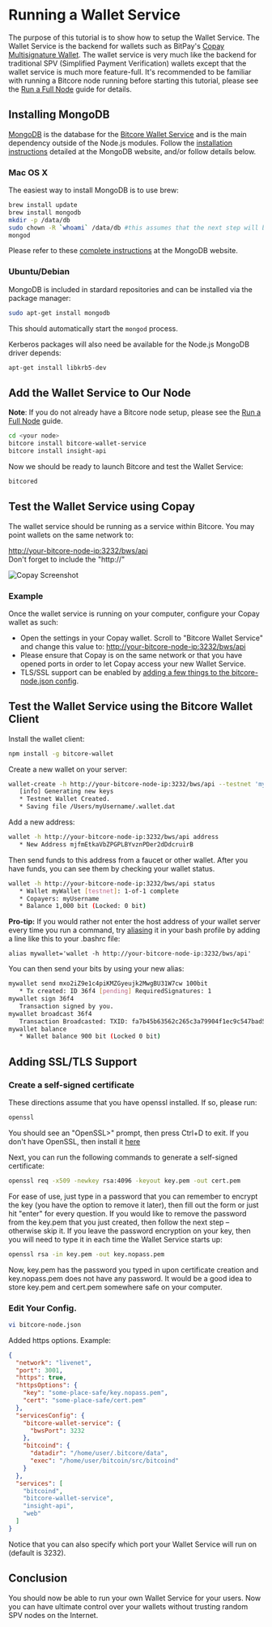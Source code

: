 # Running a Wallet Service
The purpose of this tutorial is to show how to setup the Wallet Service. The Wallet Service is the backend for wallets such as BitPay's [Copay Multisignature Wallet](https://copay.io). The wallet service is very much like the backend for traditional SPV (Simplified Payment Verification) wallets except that the wallet service is much more feature-full. It's recommended to be familiar with running a Bitcore node running before starting this tutorial, please see the [Run a Full Node](http://localhost:3000/guides/full-node) guide for details.

## Installing MongoDB

[MongoDB](https://www.mongodb.com/) is the database for the [Bitcore Wallet Service](https://github.com/bitpay/bitcore-wallet-service) and is the main dependency outside of the Node.js modules. Follow the [installation instructions](https://docs.mongodb.com/manual/installation/) detailed at the MongoDB website, and/or follow details below.

### Mac OS X

The easiest way to install MongoDB is to use brew:

```bash
brew install update
brew install mongodb
mkdir -p /data/db
sudo chown -R `whoami` /data/db #this assumes that the next step will be run by the current user
mongod
```
Please refer to these [complete instructions](http://docs.mongodb.org/manual/tutorial/install-mongodb-on-os-x/) at the MongoDB website.

### Ubuntu/Debian

MongoDB is included in stardard repositories and can be installed via the package manager:

```bash
sudo apt-get install mongodb
```
This should automatically start the `mongod` process.

Kerberos packages will also need be available for the Node.js MongoDB driver depends:

```bash
apt-get install libkrb5-dev
```

## Add the Wallet Service to Our Node

**Note**: If you do not already have a Bitcore node setup, please see the [Run a Full Node](/guides/full-node) guide.

```bash
cd <your node>
bitcore install bitcore-wallet-service
bitcore install insight-api
```

Now we should be ready to launch Bitcore and test the Wallet Service:

```bash
bitcored
```

## Test the Wallet Service using Copay
The wallet service should be running as a service within Bitcore. You may point wallets on the same network to:

[http://your-bitcore-node-ip:3232/bws/api](http://your-bitcore-node-ip:3232/bws/api)<br>Don't forget to include the "http://"

![Copay Screenshot](https://i.imgur.com/2hsGXrx.png)

### Example
Once the wallet service is running on your computer, configure your Copay wallet as such:
- Open the settings in your Copay wallet. Scroll to "Bitcore Wallet Service" and change this value to: [http://your-bitcore-node-ip:3232/bws/api](http://your-bitcore-node-ip:3232/bws/api)
- Please ensure that Copay is on the same network or that you have opened ports in order to let Copay access your new Wallet Service.
- TLS/SSL support can be enabled by [adding a few things to the bitcore-node.json config](#adding-ssltls-support).

## Test the Wallet Service using the Bitcore Wallet Client
Install the wallet client:

```bash
npm install -g bitcore-wallet
```

Create a new wallet on your server:

```bash
wallet-create -h http://your-bitcore-node-ip:3232/bws/api --testnet 'myWallet' 1-1
   [info] Generating new keys
   * Testnet Wallet Created.
   * Saving file /Users/myUsername/.wallet.dat
```

Add a new address:

```bash
wallet -h http://your-bitcore-node-ip:3232/bws/api address
   * New Address mjfmEtkaVbZPGPLBYvznPDer2dDdcruirB
```

Then send funds to this address from a faucet or other wallet. After you have funds, you can see them by checking your wallet status.

```bash
wallet -h http://your-bitcore-node-ip:3232/bws/api status
   * Wallet myWallet [testnet]: 1-of-1 complete
   * Copayers: myUsername
   * Balance 1,000 bit (Locked: 0 bit)
```

**Pro-tip:** If you would rather not enter the host address of your wallet server every time you run a command, try [aliasing](https://wiki.manjaro.org/index.php?title=Aliases_in_.bashrc) it in your bash profile by adding a line like this to your .bashrc file:

```
alias mywallet='wallet -h http://your-bitcore-node-ip:3232/bws/api'
```

You can then send your bits by using your new alias:

```bash
mywallet send mxo2iZ9e1c4piKMZGyeujk2MwgBU31W7cw 100bit
   * Tx created: ID 36f4 [pending] RequiredSignatures: 1
mywallet sign 36f4
   Transaction signed by you.
mywallet broadcast 36f4
   Transaction Broadcasted: TXID: fa7b45b63562c265c3a79904f1ec9c547bad5dee1508ce63628047a9097bfd0e
mywallet balance
   * Wallet balance 900 bit (Locked 0 bit)
```

## Adding SSL/TLS Support
### Create a self-signed certificate
These directions assume that you have openssl installed. If so, please run:

```bash
openssl
```

You should see an "OpenSSL>" prompt, then press Ctrl+D to exit. If you don't have OpenSSL, then install it [here](http://www.openssl.org)

Next, you can run the following commands to generate a self-signed certificate:

```bash
openssl req -x509 -newkey rsa:4096 -keyout key.pem -out cert.pem
```

For ease of use, just type in a password that you can remember to encrypt the key (you have the option to remove it later), then fill out the form or just hit "enter" for every question. If you would like to remove the password from the key.pem that you just created, then follow the next step – otherwise skip it. If you leave the password encryption on your key, then you will need to type it in each time the Wallet Service starts up:

```bash
openssl rsa -in key.pem -out key.nopass.pem
```

Now, key.pem has the password you typed in upon certificate creation and key.nopass.pem does not have any password. It would be a good idea to store key.pem and cert.pem somewhere safe on your computer.

### Edit Your Config.

```bash
vi bitcore-node.json
```

Added https options. Example:

```json
{
  "network": "livenet",
  "port": 3001,
  "https": true,
  "httpsOptions": {
    "key": "some-place-safe/key.nopass.pem",
    "cert": "some-place-safe/cert.pem"
  },
  "servicesConfig": {
    "bitcore-wallet-service": {
      "bwsPort": 3232
    },
    "bitcoind": {
      "datadir": "/home/user/.bitcore/data",
      "exec": "/home/user/bitcoin/src/bitcoind"
    }
  },
  "services": [
    "bitcoind",
    "bitcore-wallet-service",
    "insight-api",
    "web"
  ]
}
```

Notice that you can also specify which port your Wallet Service will run on (default is 3232).

## Conclusion
You should now be able to run your own Wallet Service for your users. Now you can have ultimate control over your wallets without trusting random SPV nodes on the Internet.
